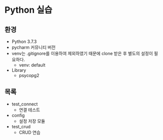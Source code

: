 # Python 실습

## 환경
- Python 3.7.3
- pycharm 커뮤니티 버전
- venv는 .gitignore를 이용하여 제외하였기 때문에 clone 받은 후 별도의 설정이 필요하다.
   - venv: default
- Library
   - psycopg2

## 목록
- test_connect
   - 연결 테스트
- config
   - 설정 저장 모듈
- test_crud
   - CRUD 연습
